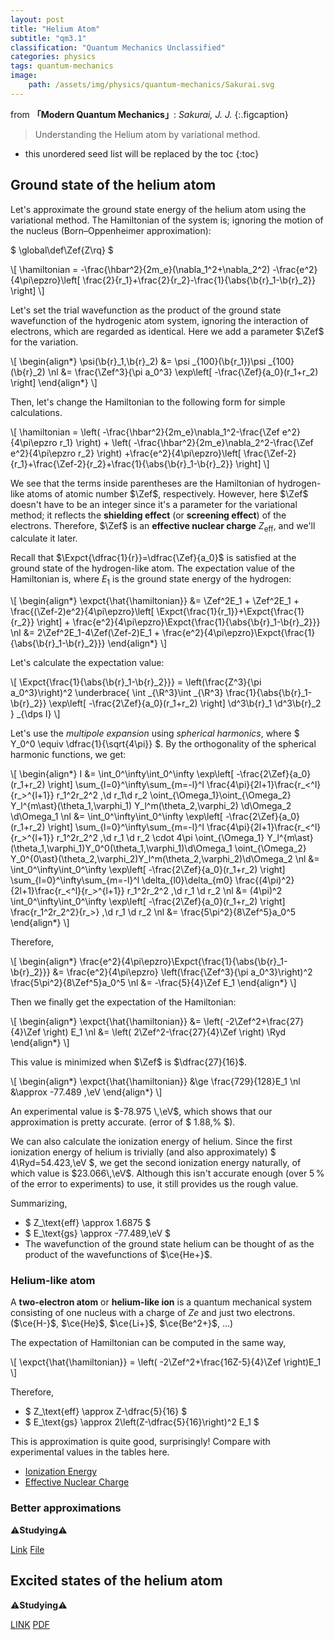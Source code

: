 ```yaml
---
layout: post
title: "Helium Atom"
subtitle: "qm3.1"
classification: "Quantum Mechanics Unclassified"
categories: physics
tags: quantum-mechanics
image:
    path: /assets/img/physics/quantum-mechanics/Sakurai.svg
---
```


from **「Modern Quantum Mechanics」**: _Sakurai, J. J._
{:.figcaption}

> Understanding the Helium atom by variational method.

<!--more-->
* this unordered seed list will be replaced by the toc
{:toc}

## Ground state of the helium atom
Let's approximate the ground state energy of the helium atom using the variational method.
The Hamiltonian of the system is; ignoring the motion of the nucleus (Born–Oppenheimer approximation):

$ \global\def\Zef{Z\rq} $

\\[ \hamiltonian = -\frac{\hbar^2}{2m_e}(\nabla_1^2+\nabla_2^2) -\frac{e^2}{4\pi\epzro}\left[ \frac{2}{r_1}+\frac{2}{r_2}-\frac{1}{\abs{\b{r}_1-\b{r}_2}} \right] \\]

Let's set the trial wavefunction as the product of the ground state wavefunction of the hydrogenic atom system,
ignoring the interaction of electrons, which are regarded as identical. Here we add a parameter $\Zef$ for the variation.

\\[ \begin{align\*}
\psi(\b{r}_1,\b{r}_2) &= \psi _{100}(\b{r_1})\psi _{100}(\b{r}_2) \nl
&= \frac{\Zef^3}{\pi a_0^3} \exp\left[ -\frac{\Zef}{a_0}(r_1+r_2) \right]
\end{align\*} \\]

Then, let's change the Hamiltonian to the following form for simple calculations.

\\[ \hamiltonian =
\left( -\frac{\hbar^2}{2m_e}\nabla_1^2-\frac{\Zef e^2}{4\pi\epzro r_1} \right) + \left( -\frac{\hbar^2}{2m_e}\nabla_2^2-\frac{\Zef e^2}{4\pi\epzro r_2} \right)
+\frac{e^2}{4\pi\epzro}\left[ \frac{\Zef-2}{r_1}+\frac{\Zef-2}{r_2}+\frac{1}{\abs{\b{r}_1-\b{r}_2}} \right] \\]

We see that the terms inside parentheses are the Hamiltonian of hydrogen-like atoms of atomic number $\Zef$, respectively.
However, here $\Zef$ doesn't have to be an integer since it's a parameter for the variational method;
it reflects the **shielding effect** (or **screening effect**) of the electrons.
Therefore, $\Zef$ is an **effective nuclear charge** $Z_\text{eff}$, and we'll calculate it later.

Recall that $\Expct{\dfrac{1}{r}}=\dfrac{\Zef}{a_0}$ is satisfied at the ground state of the hydrogen-like atom.
The expectation value of the Hamiltonian is, where $E_1$ is the ground state energy of the hydrogen:

\\[ \begin{align\*}
\expct{\hat{\hamiltonian}}
&= \Zef^2E_1 + \Zef^2E_1 + \frac{(\Zef-2)e^2}{4\pi\epzro}\left[ \Expct{\frac{1}{r_1}}+\Expct{\frac{1}{r_2}} \right] +
\frac{e^2}{4\pi\epzro}\Expct{\frac{1}{\abs{\b{r}_1-\b{r}_2}}} \nl
&= 2\Zef^2E_1-4\Zef(\Zef-2)E_1 + \frac{e^2}{4\pi\epzro}\Expct{\frac{1}{\abs{\b{r}_1-\b{r}_2}}}
\end{align\*} \\]

Let's calculate the expectation value:

\\[ \Expct{\frac{1}{\abs{\b{r}_1-\b{r}_2}}} = \left(\frac{Z^3}{\pi a_0^3}\right)^2  \underbrace{
\int _{\R^3}\int _{\R^3} \frac{1}{\abs{\b{r}_1-\b{r}_2}} \exp\left[ -\frac{2\Zef}{a_0}(r_1+r_2) \right] \d^3\b{r}_1 \d^3\b{r}_2 } _{\dps I} \\]

Let's use the _multipole expansion_ using _spherical harmonics_, where $ Y_0^0 \equiv \dfrac{1}{\sqrt{4\pi}} $.
By the orthogonality of the spherical harmonic functions, we get:

\\[ \begin{align\*}
I &= \int_0^\infty\int_0^\infty \exp\left[ -\frac{2\Zef}{a_0}(r_1+r_2) \right] \sum_{l=0}^\infty\sum_{m=-l}^l
\frac{4\pi}{2l+1}\frac{r_<^l}{r_>^{l+1}} r_1^2r_2^2 \,\d r_1\d r_2
\oint_{\Omega_1}\oint_{\Omega_2} Y_l^{m\ast}(\theta_1,\varphi_1) Y_l^m(\theta_2,\varphi_2) \d\Omega_2 \d\Omega_1 \nl
&= \int_0^\infty\int_0^\infty \exp\left[ -\frac{2\Zef}{a_0}(r_1+r_2) \right] \sum_{l=0}^\infty\sum_{m=-l}^l
\frac{4\pi}{2l+1}\frac{r_<^l}{r_>^{l+1}} r_1^2r_2^2 \,\d r_1 \d r_2 \cdot
4\pi \oint_{\Omega_1} Y_l^{m\ast}(\theta_1,\varphi_1)Y_0^0(\theta_1,\varphi_1)\d\Omega_1 \oint_{\Omega_2} Y_0^{0\ast}(\theta_2,\varphi_2)Y_l^m(\theta_2,\varphi_2)\d\Omega_2 \nl
&= \int_0^\infty\int_0^\infty \exp\left[ -\frac{2\Zef}{a_0}(r_1+r_2) \right] \sum_{l=0}^\infty\sum_{m=-l}^l \delta_{l0}\delta_{m0}
\frac{(4\pi)^2}{2l+1}\frac{r_<^l}{r_>^{l+1}} r_1^2r_2^2 \,\d r_1 \d r_2 \nl
&= (4\pi)^2 \int_0^\infty\int_0^\infty \exp\left[ -\frac{2\Zef}{a_0}(r_1+r_2) \right] \frac{r_1^2r_2^2}{r_>} \,\d r_1 \d r_2 \nl
&= \frac{5\pi^2}{8\Zef^5}a_0^5
\end{align\*} \\]

Therefore,

\\[ \begin{align\*}
\frac{e^2}{4\pi\epzro}\Expct{\frac{1}{\abs{\b{r}_1-\b{r}_2}}} &=
\frac{e^2}{4\pi\epzro} \left(\frac{\Zef^3}{\pi a_0^3}\right)^2 \frac{5\pi^2}{8\Zef^5}a_0^5 \nl
&= -\frac{5}{4}\Zef E_1
\end{align\*} \\]

Then we finally get the expectation of the Hamiltonian:

\\[ \begin{align\*}
\expct{\hat{\hamiltonian}}
&= \left( -2\Zef^2+\frac{27}{4}\Zef \right) E_1 \nl
&= \left( 2\Zef^2-\frac{27}{4}\Zef \right) \Ryd
\end{align\*} \\]

This value is minimized when $\Zef$ is $\dfrac{27}{16}$.

\\[ \begin{align\*}
\expct{\hat{\hamiltonian}} &\ge \frac{729}{128}E_1 \nl
&\approx -77.489 \,\eV
\end{align\*} \\]

An experimental value is $-78.975 \,\eV$, which shows that our approximation is pretty accurate. (error of $ 1.88\,\% $).

We can also calculate the ionization energy of helium.
Since the first ionization energy of helium is trivially (and also approximately) $ 4\Ryd=54.423\,\eV $,
we get the second ionization energy naturally, of which value is $23.066\,\eV$.
Although this isn't accurate enough (over $5\,\%$ of the error to experiments) to use, it still provides us the rough value.

Summarizing,
* $ Z_\text{eff} \approx 1.6875 $
* $ E_\text{gs} \approx -77.489\,\eV $
* The wavefunction of the ground state helium can be thought of as the product of the wavefunctions of $\ce{He+}$.

### Helium-like atom

A **two-electron atom** or **helium-like ion** is a quantum mechanical system consisting of
one nucleus with a charge of $Ze$ and just two electrons. ($\ce{H-}$, $\ce{He}$, $\ce{Li+}$, $\ce{Be^2+}$, ...)

The expectation of Hamiltonian can be computed in the same way,

\\[ \expct{\hat{\hamiltonian}} =
\left( -2\Zef^2+\frac{16Z-5}{4}\Zef \right)E_1 \\]

Therefore,
* $ Z_\text{eff} \approx Z-\dfrac{5}{16} $
* $ E_\text{gs} \approx 2\left(Z-\dfrac{5}{16}\right)^2 E_1 $

This is approximation is quite good, surprisingly!
Compare with experimental values in the tables here.
- [Ionization Energy](https://en.wikipedia.org/wiki/Molar_ionization_energies_of_the_elements#All_Ionization_Energies)
- [Effective Nuclear Charge](https://en.wikipedia.org/wiki/Effective_nuclear_charge#Values)

### Better approximations

⚠️**Studying**⚠️

[Link](https://chem.libretexts.org/Bookshelves/Physical_and_Theoretical_Chemistry_Textbook_Maps/Physical_Chemistry_(LibreTexts)/08%3A_Multielectron_Atoms/8.02%3A_Perturbation_Theory_and_the_Variational_Method_for_Helium)
[File](https://github.com/phylosopher07/phylosopher07/files/10780277/var-mthd.with.2.pars.pdf)

## Excited states of the helium atom

⚠️**Studying**⚠️

[LINK](https://chem.libretexts.org/Bookshelves/Physical_and_Theoretical_Chemistry_Textbook_Maps/Supplemental_Modules_(Physical_and_Theoretical_Chemistry)/Quantum_Mechanics/10%3A_Multi-electron_Atoms/8%3A_The_Helium_Atom)
[PDF](https://www.physik.fu-berlin.de/einrichtungen/ag/ag-heyne/docs/teaching/SoSe08/Amol1/AMol_Teil2.pdf)
